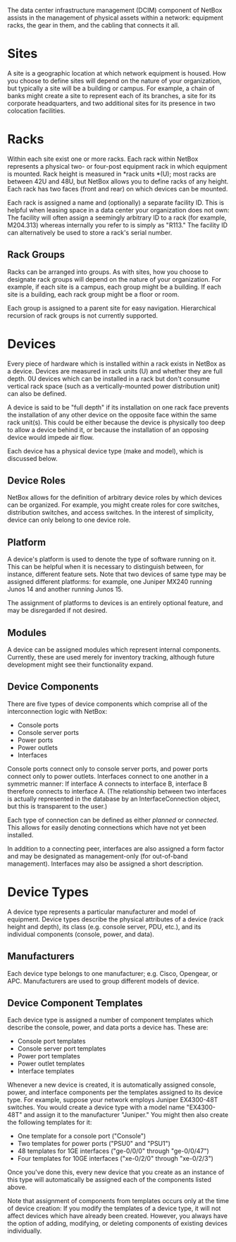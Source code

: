 The data center infrastructure management (DCIM) component of NetBox assists in the management of physical assets within a network: equipment racks, the gear in them, and the cabling that connects it all.

# Sites

A site is a geographic location at which network equipment is housed. How you choose to define sites will depend on the nature of your organization, but typically a site will be a building or campus. For example, a chain of banks might create a site to represent each of its branches, a site for its corporate headquarters, and two additional sites for its presence in two colocation facilities.

# Racks

Within each site exist one or more racks. Each rack within NetBox represents a physical two- or four-post equipment rack in which equipment is mounted. Rack height is measured in *rack units *(U); most racks are between 42U and 48U, but NetBox allows you to define racks of any height. Each rack has two faces (front and rear) on which devices can be mounted.

Each rack is assigned a name and (optionally) a separate facility ID. This is helpful when leasing space in a data center your organization does not own: The facility will often assign a seemingly arbitrary ID to a rack (for example, M204.313) whereas internally you refer to is simply as "R113." The facility ID can alternatively be used to store a rack's serial number.

## Rack Groups

Racks can be arranged into groups. As with sites, how you choose to designate rack groups will depend on the nature of your organization. For example, if each site is a campus, each group might be a building. If each site is a building, each rack group might be a floor or room.

Each group is assigned to a parent site for easy navigation. Hierarchical recursion of rack groups is not currently supported.

# Devices

Every piece of hardware which is installed within a rack exists in NetBox as a device. Devices are measured in rack units (U) and whether they are full depth. 0U devices which can be installed in a rack but don't consume vertical rack space (such as a vertically-mounted power distribution unit) can also be defined.

A device is said to be "full depth" if its installation on one rack face prevents the installation of any other device on the opposite face within the same rack unit(s). This could be either because the device is physically too deep to allow a device behind it, or because the installation of an opposing device would impede air flow.

Each device has a physical device type (make and model), which is discussed below.

## Device Roles

NetBox allows for the definition of arbitrary device roles by which devices can be organized. For example, you might create roles for core switches, distribution switches, and access switches. In the interest of simplicity, device can only belong to one device role.

## Platform

A device's platform is used to denote the type of software running on it. This can be helpful when it is necessary to distinguish between, for instance, different feature sets. Note that two devices of same type may be assigned different platforms: for example, one Juniper MX240 running Junos 14 and another running Junos 15.

The assignment of platforms to devices is an entirely optional feature, and may be disregarded if not desired.

## Modules

A device can be assigned modules which represent internal components. Currently, these are used merely for inventory tracking, although future development might see their functionality expand.

## Device Components

There are five types of device components which comprise all of the interconnection logic with NetBox:

* Console ports
* Console server ports
* Power ports
* Power outlets
* Interfaces

Console ports connect only to console server ports, and power ports connect only to power outlets. Interfaces connect to one another in a symmetric manner: If interface A connects to interface B, interface B therefore connects to interface A. (The relationship between two interfaces is actually represented in the database by an InterfaceConnection object, but this is transparent to the user.)

Each type of connection can be defined as either *planned* or *connected*. This allows for easily denoting connections which have not yet been installed.

In addition to a connecting peer, interfaces are also assigned a form factor and may be designated as management-only (for out-of-band management). Interfaces may also be assigned a short description.

# Device Types

A device type represents a particular manufacturer and model of equipment. Device types describe the physical attributes of a device (rack height and depth), its class (e.g. console server, PDU, etc.), and its individual components (console, power, and data).

## Manufacturers

Each device type belongs to one manufacturer; e.g. Cisco, Opengear, or APC. Manufacturers are used to group different models of device.

## Device Component Templates

Each device type is assigned a number of component templates which describe the console, power, and data ports a device has. These are:

* Console port templates
* Console server port templates
* Power port templates
* Power outlet templates
* Interface templates

Whenever a new device is created, it is automatically assigned console, power, and interface components per the templates assigned to its device type. For example, suppose your network employs Juniper EX4300-48T switches. You would create a device type with a model name "EX4300-48T" and assign it to the manufacturer "Juniper." You might then also create the following templates for it:

* One template for a console port ("Console")
* Two templates for power ports ("PSU0" and "PSU1")
* 48 templates for 1GE interfaces ("ge-0/0/0" through "ge-0/0/47")
* Four templates for 10GE interfaces ("xe-0/2/0" through "xe-0/2/3")

Once you've done this, every new device that you create as an instance of this type will automatically be assigned each of the components listed above.

Note that assignment of components from templates occurs only at the time of device creation: If you modify the templates of a device type, it will not affect devices which have already been created. However, you always have the option of adding, modifying, or deleting components of existing devices individually.
